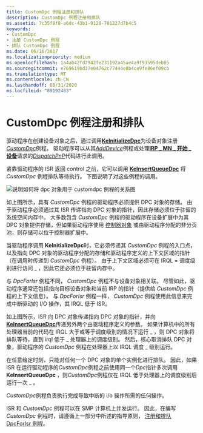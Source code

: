 ```yaml
---
title: CustomDpc 例程注册和排队
description: CustomDpc 例程注册和排队
ms.assetid: 7c35f8f8-a6dc-43b1-9120-701227d7b4c5
keywords:
- CustomDpc
- 注册 CustomDpc 例程
- 排队 CustomDpc 例程
ms.date: 06/16/2017
ms.localizationpriority: medium
ms.openlocfilehash: 1a4ab42fd2942fe231192a45ae4a9f93595deb05
ms.sourcegitcommit: e769619bd37e04762c77444e8b4ce9fe86ef09cb
ms.translationtype: MT
ms.contentlocale: zh-CN
ms.lasthandoff: 08/31/2020
ms.locfileid: "89192483"
---
```

# <a name="registering-and-queuing-a-customdpc-routine"></a>CustomDpc 例程注册和排队





驱动程序在创建设备对象之后，通过调用[**KeInitializeDpc**](/windows-hardware/drivers/ddi/wdm/nf-wdm-keinitializedpc)为设备对象注册[*CustomDpc*](/windows-hardware/drivers/ddi/wdm/nc-wdm-kdeferred_routine)例程。 驱动程序可以从其[*AddDevice*](/windows-hardware/drivers/ddi/wdm/nc-wdm-driver_add_device)例程或处理[**IRP \_ MN \_ 开始 \_ 设备**](./irp-mn-start-device.md)请求的[*DispatchPnP*](/windows-hardware/drivers/ddi/wdm/nc-wdm-driver_dispatch)代码进行此调用。

紧靠驱动程序的 ISR 返回 control 之前，它可以调用 [**KeInsertQueueDpc**](/windows-hardware/drivers/ddi/wdm/nf-wdm-keinsertqueuedpc) 将 *CustomDpc* 例程排队等待执行。 下图说明了对这些例程的调用。

![说明如何将 dpc 对象用于 customdpc 例程的关系图](images/3cstmdpc.png)

如上图所示，具有 *CustomDpc* 例程的驱动程序必须提供 DPC 对象的存储。 由于驱动程序必须通过其 ISR 传递指向 DPC 对象的指针，因此存储必须位于驻留的系统空间内存中。 大多数包含 *CustomDpc* 例程的驱动程序在设备扩展中为其 DPC 对象提供存储，但如果驱动程序使用 [控制器对象](./introduction-to-controller-objects.md) 或由驱动程序分配的非分页池，则存储可以位于控制器扩展中。

当驱动程序调用 **KeInitializeDpc**时，它必须传递其 *CustomDpc* 例程的入口点，以及指向 DPC 对象的驱动程序分配的存储和驱动程序定义的上下文区域的指针（在调用时传递到 *CustomDpc* 例程）。 由于上下文区域必须可在 IRQL = 调度级别进行访问 \_ ，因此它还必须位于驻留内存中。

与 *DpcForIsr* 例程不同， *CustomDpc* 例程不与设备对象相关联。 尽管如此，驱动程序通常还包括指向目标设备对象和当前 IRP 的指针（提供给 *CustomDpc* 例程的上下文信息）。 与 *DpcForIsr* 例程一样， *CustomDpc* 例程使用此信息来完成中断驱动的 I/O 操作，其 IRQL 低于 ISR。

如上图所示，ISR 向 DPC 对象传递指向 DPC 对象的指针，并向 [**KeInsertQueueDpc**](/windows-hardware/drivers/ddi/wdm/nf-wdm-keinsertqueuedpc)传递另外两个由驱动程序定义的参数。 如果计算机中的所有处理器当前的代码在 IRQL 大于或等于调度级别的情况下运行 \_ ，则 DPC 对象将排队等待，直到 irql 低于 \_ 处理器上的调度级别。 然后，核心取消排队 DPC 对象，驱动程序的 *CustomDpc* 例程在处理器上以 IRQL 调度 \_ 级别运行。

在任意给定时刻，只能对任何一个 DPC 对象的单个实例化进行排队。 因此，如果 ISR 在运行驱动程序的*CustomDpc*例程之前使用同一个*Dpc*指针多次调用**KeInsertQueueDpc** ，则*CustomDpc*例程仅在 IRQL 低于处理器上的调度级别后运行一次 \_ 。

*CustomDpc*例程负责执行完成导致中断的 i/o 操作所需的任何操作。

ISR 和 *CustomDpc* 例程可以在 SMP 计算机上并发运行。 因此，在编写 *CustomDpc* 例程时，请遵循上一部分中所述的指导原则， [注册和排队 DpcForIsr 例程](registering-and-queuing-a-dpcforisr-routine.md)。

 

